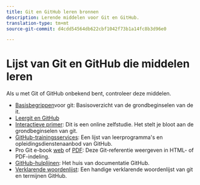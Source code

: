 ```yaml
---
title: Git en GitHub leren bronnen
description: Lerende middelen voor Git en GitHub.
translation-type: tm+mt
source-git-commit: d4cdd54564db622cbf1042f73b1a14fc8b3d96e0

---
```



# Lijst van Git en GitHub die middelen leren

Als u met Git of GitHub onbekend bent, controleer deze middelen.

- [Basisbegrippen](https://git-scm.com/book/en/v2/Getting-Started-Git-Basics)voor git: Basisoverzicht van de grondbeginselen van de it.
- [Leergit en GitHub](https://help.github.com/articles/good-resources-for-learning-git-and-github/)
- [Interactieve primer](https://try.github.io/): Dit is een online zelfstudie. Het stelt je bloot aan de grondbeginselen van git.
- [GitHub-trainingsservices](https://services.github.com/training/): Een lijst van leerprogramma&#39;s en opleidingsdienstenaanbod van GitHub.
- Pro Git e-book [web](https://git-scm.com/book/en/v2) of [PDF](https://progit2.s3.amazonaws.com/en/2016-03-22-f3531/progit-en.1084.pdf): Deze Git-referentie weergeven in HTML- of PDF-indeling.
- [GitHub-hulplijnen](https://guides.github.com/): Het huis van documentatie GitHub.
- [Verklarende woordenlijst](https://help.github.com/articles/github-glossary): Een handige verklarende woordenlijst van git en termijnen GitHub.
